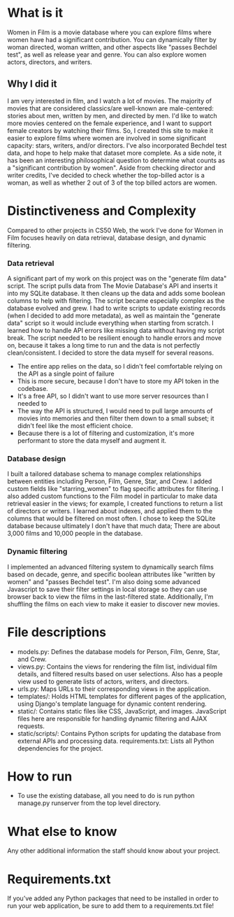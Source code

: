 # What is it
Women in Film is a movie database where you can explore films where women have had a significant contribution. You can dynamically filter by woman directed, woman written, and other aspects like "passes Bechdel test", as well as release year and genre. You can also explore women actors, directors, and writers.

## Why I did it
I am very interested in film, and I watch a lot of movies. The majority of movies that are considered classics/are well-known are male-centered: stories about men, written by men, and directed by men. I'd like to watch more movies centered on the female experience, and I want to support female creators by watching their films. So, I created this site to make it easier to explore films where women are involved in some significant capacity: stars, writers, and/or directors. I've also incorporated Bechdel test data, and hope to help make that dataset more complete.
As a side note, it has been an interesting philosophical question to determine what counts as a "significant contribution by women". Aside from checking director and writer credits, I've decided to check whether the top-billed actor is a woman, as well as whether 2 out of 3 of the top billed actors are women. 

# Distinctiveness and Complexity
Compared to other projects in CS50 Web, the work I've done for Women in Film focuses heavily on data retrieval, database design, and dynamic filtering.

### Data retrieval
A significant part of my work on this project was on the "generate film data" script. The script pulls data from The Movie Database's API and inserts it into my SQLite database. It then cleans up the data and adds some boolean columns to help with filtering.
The script became especially complex as the database evolved and grew. I had to write scripts to update existing records (when I decided to add more metadata), as well as maintain the "generate data" script so it would include everything when starting from scratch.
I learned how to handle API errors like missing data without having my script break. The script needed to be resilient enough to handle errors and move on, because it takes a long time to run and the data is not perfectly clean/consistent.
I decided to store the data myself for several reasons.
- The entire app relies on the data, so I didn't feel comfortable relying on the API as a single point of failure
- This is more secure, because I don't have to store my API token in the codebase.
- It's a free API, so I didn't want to use more server resources than I needed to
- The way the API is structured, I would need to pull large amounts of movies into memories and then filter them down to a small subset; it didn't feel like the most efficient choice.
- Because there is a lot of filtering and customization, it's more performant to store the data myself and augment it. 

### Database design
I built a tailored database schema to manage complex relationships between entities including Person, Film, Genre, Star, and Crew. I added custom fields like "starring_women" to flag specific attributes for filtering. I also added custom functions to the Film model in particular to make data retrieval easier in the views; for example, I created functions to return a list of directors or writers.
I learned about indexes, and applied them to the columns that would be filtered on most often.
I chose to keep the SQLite database because ultimately I don't have that much data; There are about 3,000 films and 10,000 people in the database.

### Dynamic filtering
I implemented an advanced filtering system to dynamically search films based on decade, genre, and specific boolean attributes like "written by women" and "passes Bechdel test".
I'm also doing some advanced Javascript to save their filter settings in local storage so they can use browser back to view the films in the last-filtered state.
Additionally, I'm shuffling the films on each view to make it easier to discover new movies.

# File descriptions
* models.py: Defines the database models for Person, Film, Genre, Star, and Crew.
* views.py: Contains the views for rendering the film list, individual film details, and filtered results based on user selections. Also has a people view used to generate lists of actors, writers, and directors.
* urls.py: Maps URLs to their corresponding views in the application.
* templates/: Holds HTML templates for different pages of the application, using Django's template language for dynamic content rendering.
* static/: Contains static files like CSS, JavaScript, and images. JavaScript files here are responsible for handling dynamic filtering and AJAX requests.
* static/scripts/: Contains Python scripts for updating the database from external APIs and processing data.
requirements.txt: Lists all Python dependencies for the project.

# How to run
* To use the existing database, all you need to do is run python manage.py runserver from the top level directory.

# What else to know
Any other additional information the staff should know about your project.

# Requirements.txt
If you’ve added any Python packages that need to be installed in order to run your web application, be sure to add them to a requirements.txt file!


